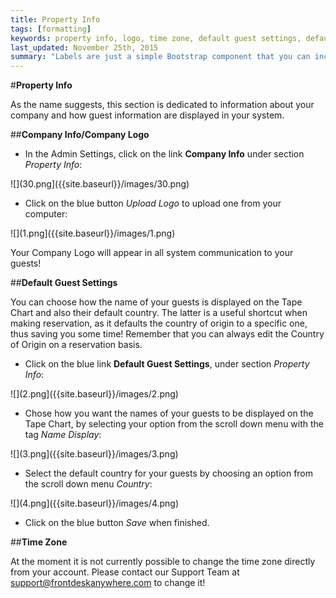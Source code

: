 ```yaml
---
title: Property Info
tags: [formatting]
keywords: property info, logo, time zone, default guest settings, default guest county, guest settings, company info
last_updated: November 25th, 2015
summary: "Labels are just a simple Bootstrap component that you can include in your pages as needed. They represent one of many Bootstrap options you can include in your theme."
---
```


#**Property Info**  

As the name suggests, this section is dedicated to information about your company and how guest information are displayed in your system.  

##**Company Info/Company Logo**  

 - In the Admin Settings, click on the link **Company Info** under section _Property Info_:  
 
 ![](30.png]({{site.baseurl}}/images/30.png)  
 
 - Click on the blue button _Upload Logo_ to upload one from your computer:  

![](1.png]({{site.baseurl}}/images/1.png)  

Your Company Logo will appear in all system communication to your guests!  

##**Default Guest Settings**  

You can choose how the name of your guests is displayed on the Tape Chart and also their default country. The latter is a useful shortcut when making reservation, as it defaults the country of origin to a specific one, thus saving you some time! Remember that you can always edit the Country of Origin on a reservation basis.  

 - Click on the blue link **Default Guest Settings**, under section _Property Info_:  
 
 ![](2.png]({{site.baseurl}}/images/2.png)  
 
  - Chose how you want the names of your guests to be displayed on the Tape Chart, by selecting your option from the scroll down menu with the tag _Name Display_:  
  
  ![](3.png]({{site.baseurl}}/images/3.png)  
  
  - Select the default country for your guests by choosing an option from the scroll down menu _Country_:  
  
  ![](4.png]({{site.baseurl}}/images/4.png)
  
  - Click on the blue button _Save_ when finished.  
  

##**Time Zone**  

At the moment it is not currently possible to change the time zone directly from your account. Please contact our Support Team at support@frontdeskanywhere.com to change it!

 

 
 
